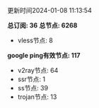 更新时间2024-01-08 11:13:54

**总订阅: 36**
**总节点: 6268**
- vless节点: 8

**google ping有效节点: 117**
- v2ray节点: 64
- ssr节点: 1
- ss节点: 39
- trojan节点: 13
